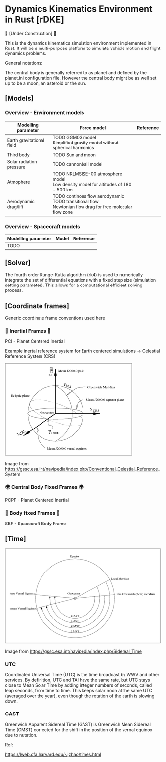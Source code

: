 
# Dynamics Kinematics Environment in Rust [rDKE]

:construction: [Under Construction] :construction:

This is the dynamics kinematics simulation environment implemented in Rust. It 
will be a multi-purpose platform to simulate vehicle motion and flight dynamics 
problems. 

General notations:

The central body is generally referred to as planet and defined by the planet.ini
configuration file. However the central body might be as well set up to be a moon, 
an asteroid or the sun. 

## [Models]

### Overview - Environment models

| Modelling parameter  | Force model  |  Reference |
|---|---|---| 
| Earth gravitational field  | TODO GGM03 model <br> Simplified gravity model without spherical harmonics  |   |
| Third body  | TODO Sun and moon  |   |
| Solar radiation pressure  | TODO cannonball model  |   |
| Atmophere | TODO NRLMSISE-00 atmosphere model <br> Low density model for altitudes of 180 - 500 km   |   |
| Aerodynamic drag/lift  |  TODO continous flow aerodynamic <br> TODO transitional flow <br> Newtonian flow drag for free molecular flow zone |   |

### Overview - Spacecraft models

| Modelling parameter  | Model  |  Reference |
|---|---|---| 
| TODO |   |   |

## [Solver]

The fourth order Runge-Kutta algorithm (rk4) is used to numerically integrate the set of differential equations with a fixed step size (simulation setting parameter). This allows for a computational efficient solving process.  

## [Coordinate frames]

Generic coordinate frame conventions used here

### :milky_way: Inertial Frames :milky_way:

PCI - Planet Centered Inertial

Example inertal reference system for Earth centered simulations -> Celestial Reference System (CRS)

![Sideral Time](https://github.com/maxxonair/rDke/blob/development/assets/images/crs_frame.png?raw=true)

Image from https://gssc.esa.int/navipedia/index.php/Conventional_Celestial_Reference_System

### :earth_africa: Central Body Fixed Frames :earth_africa:

PCPF - Planet Centered Inertial

### :rocket: Body fixed Frames :rocket:

SBF - Spacecraft Body Frame

## [Time]

![Sideral Time](https://github.com/maxxonair/rDke/blob/development/assets/images/Siderial_Time.png?raw=true)

Image from https://gssc.esa.int/navipedia/index.php/Sidereal_Time

### UTC

Coordinated Universal Time (UTC) is the time broadcast by WWV and other services. By definition, UTC and TAI have the same rate, but UTC stays close to Mean Solar Time by adding integer numbers of seconds, called leap seconds, from time to time. This keeps solar noon at the same UTC (averaged over the year), even though the rotation of the earth is slowing down.

### GAST

Greenwich Apparent Sidereal Time (GAST) is Greenwich Mean Sidereal Time (GMST) corrected for the shift in the position of the vernal equinox due to nutation.

Ref:

https://lweb.cfa.harvard.edu/~jzhao/times.html 
